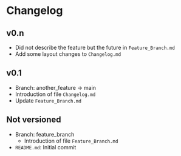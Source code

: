 # Changelog

## v0.n
  * Did not describe the feature but the future in `Feature_Branch.md`
  * Add some layout changes to `Changelog.md`

## v0.1
  * Branch: another_feature -> main
  * Introduction of file `Changelog.md`
  * Update `Feature_Branch.md`

## Not versioned
  * Branch: feature_branch
    * Introduction of file `Feature_Branch.md` 
  * `README.md`: Initial commit

